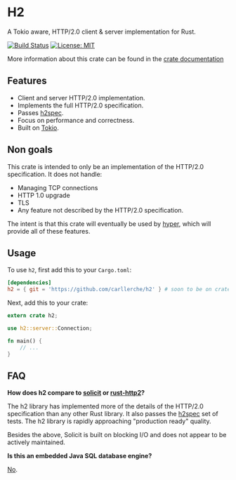 # H2

A Tokio aware, HTTP/2.0 client & server implementation for Rust.

[![Build Status](https://travis-ci.org/carllerche/h2.svg?branch=master)](https://travis-ci.org/carllerche/h2)
[![License: MIT](https://img.shields.io/badge/License-MIT-blue.svg)](https://opensource.org/licenses/MIT)
<!-- [![Crates.io](https://img.shields.io/crates/v/h2.svg?maxAge=2592000)](https://crates.io/crates/h2) -->
<!-- [![Documentation](https://docs.rs/h2/badge.svg)][dox] -->

More information about this crate can be found in the [crate documentation][dox]

[dox]: https://carllerche.github.io/h2/h2

## Features

* Client and server HTTP/2.0 implementation.
* Implements the full HTTP/2.0 specification.
* Passes [h2spec](https://github.com/summerwind/h2spec).
* Focus on performance and correctness.
* Built on [Tokio](https://tokio.rs).

## Non goals

This crate is intended to only be an implementation of the HTTP/2.0
specification. It does not handle:

* Managing TCP connections
* HTTP 1.0 upgrade
* TLS
* Any feature not described by the HTTP/2.0 specification.

The intent is that this crate will eventually be used by
[hyper](https://github.com/hyperium/hyper), which will provide all of these features.

## Usage

To use `h2`, first add this to your `Cargo.toml`:

```toml
[dependencies]
h2 = { git = 'https://github.com/carllerche/h2' } # soon to be on crates.io!
```

Next, add this to your crate:

```rust
extern crate h2;

use h2::server::Connection;

fn main() {
    // ...
}
```

## FAQ

**How does h2 compare to [solicit] or [rust-http2]?**

The h2 library has implemented more of the details of the HTTP/2.0 specification
than any other Rust library. It also passes the [h2spec] set of tests. The h2
library is rapidly approaching "production ready" quality.

Besides the above, Solicit is built on blocking I/O and does not appear to be
actively maintained.

**Is this an embedded Java SQL database engine?**

[No](http://www.h2database.com).

[solicit]: https://github.com/mlalic/solicit
[rust-http2]: https://github.com/stepancheg/rust-http2
[h2spec]: https://github.com/summerwind/h2spec
